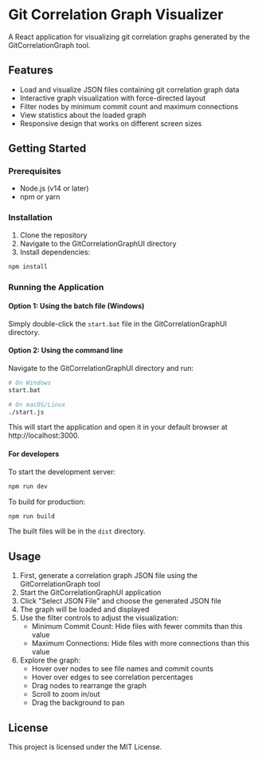 # Git Correlation Graph Visualizer

A React application for visualizing git correlation graphs generated by the GitCorrelationGraph tool.

## Features

- Load and visualize JSON files containing git correlation graph data
- Interactive graph visualization with force-directed layout
- Filter nodes by minimum commit count and maximum connections
- View statistics about the loaded graph
- Responsive design that works on different screen sizes

## Getting Started

### Prerequisites

- Node.js (v14 or later)
- npm or yarn

### Installation

1. Clone the repository
2. Navigate to the GitCorrelationGraphUI directory
3. Install dependencies:

```bash
npm install
```

### Running the Application

#### Option 1: Using the batch file (Windows)

Simply double-click the `start.bat` file in the GitCorrelationGraphUI directory.

#### Option 2: Using the command line

Navigate to the GitCorrelationGraphUI directory and run:

```bash
# On Windows
start.bat

# On macOS/Linux
./start.js
```

This will start the application and open it in your default browser at http://localhost:3000.

#### For developers

To start the development server:

```bash
npm run dev
```

To build for production:

```bash
npm run build
```

The built files will be in the `dist` directory.

## Usage

1. First, generate a correlation graph JSON file using the GitCorrelationGraph tool
2. Start the GitCorrelationGraphUI application
3. Click "Select JSON File" and choose the generated JSON file
4. The graph will be loaded and displayed
5. Use the filter controls to adjust the visualization:
   - Minimum Commit Count: Hide files with fewer commits than this value
   - Maximum Connections: Hide files with more connections than this value
6. Explore the graph:
   - Hover over nodes to see file names and commit counts
   - Hover over edges to see correlation percentages
   - Drag nodes to rearrange the graph
   - Scroll to zoom in/out
   - Drag the background to pan

## License

This project is licensed under the MIT License.
